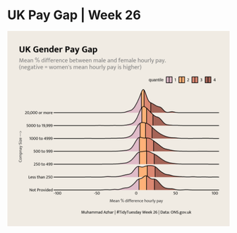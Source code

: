 # UK Pay Gap | Week 26

![💰 UK Gender Pay gap](https://github.com/imagineazhar/TidyTuesday/blob/main/2022/Week_26/week_26.png)
